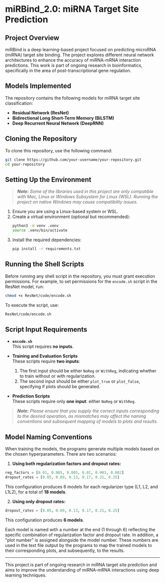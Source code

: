
# miRBind_2.0: miRNA Target Site Prediction

## Project Overview
miRBind is a deep learning-based project focused on predicting microRNA (miRNA) target site binding. The project explores different neural network architectures to enhance the accuracy of miRNA-mRNA interaction predictions. This work is part of ongoing research in bioinformatics, specifically in the area of post-transcriptional gene regulation.

## Models Implemented
The repository contains the following models for miRNA target site classification:
- **Residual Network (ResNet)**
- **Bidirectional Long Short-Term Memory (BiLSTM)**
- **Deep Recurrent Neural Network (DeepRNN)**

## Cloning the Repository
To clone this repository, use the following command:
```bash
git clone https://github.com/your-username/your-repository.git
cd your-repository
```

## Setting Up the Environment
> _**Note:** Some of the libraries used in this project are only compatible with Mac, Linux or Windows Subsystem for Linux (WSL). Running the project on native Windows may cause compatibility issues._

1. Ensure you are using a Linux-based system or WSL.
2. Create a virtual environment (optional but recommended):
   ```bash
   python3 -m venv .venv
   source .venv/bin/activate
   ```
3. Install the required dependencies:
   ```bash
   pip install -r requirements.txt
   ```

## Running the Shell Scripts
Before running any shell script in the repository, you must grant execution permissions. For example, to set permissions for the `encode.sh` script in the ResNet model, run:
```bash
chmod +x ResNet/code/encode.sh
```
To execute the script, use:
```bash
ResNet/code/encode.sh
```

## Script Input Requirements
- **`encode.sh`**  
  This script requires **no inputs**.

- **Training and Evaluation Scripts**  
  These scripts require **two inputs**:
  1. The first input should be either `NoReg` or `WithReg`, indicating whether to train without or with regularization.
  2. The second input should be either `plot_true` or `plot_false`, specifying if plots should be generated.

- **Prediction Scripts**  
  These scripts require only **one input**: either `NoReg` or `WithReg`.

>_**Note:** Please ensure that you supply the correct inputs corresponding to the desired operation, as mismatches may affect the naming conventions and subsequent mapping of models to plots and results._

## Model Naming Conventions
When training the models, the programs generate multiple models based on the chosen hyperparameters. There are two scenarios:

1.  **Using both regularization factors and dropout rates:**
```python
reg_factors = [0.01, 0.005, 0.005, 0.01, 0.003, 0.002] 
dropout_rates = [0.05, 0.09, 0.13, 0.17, 0.21, 0.25]
```
This configuration produces 6 models for each regularizer type (L1, L2, and L1L2), for a total of **18 models**.

2. **Using only dropout rates:**
```python
dropout_rates = [0.05, 0.09, 0.13, 0.17, 0.21, 0.25]
```
This configuration produces **6 models**.

Each model is named with a number at the end (1 through 6) reflecting the specific combination of regularization factor and dropout rate. In addition, a "plot number" is assigned alongside the model number. These numbers are used in the text file output by the programs to map the trained models to their corresponding plots, and subsequently, to the results.

---
This project is part of ongoing research in miRNA target site prediction and aims to improve the understanding of miRNA-mRNA interactions using deep learning techniques.
